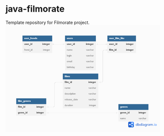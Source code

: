 # java-filmorate
Template repository for Filmorate project.
![DataBase](https://github.com/RomanBolshakov812/java-filmorate/blob/add-database/DataBase.png)
